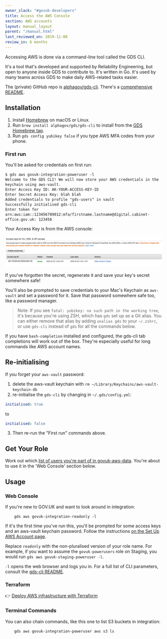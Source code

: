 ```yaml
---
owner_slack: "#govuk-developers"
title: Access the AWS Console
section: AWS accounts
layout: manual_layout
parent: "/manual.html"
last_reviewed_on: 2019-11-08
review_in: 6 months
---
```


Accessing AWS is done via a command-line tool called the GDS CLI.

It's a tool that's developed and supported by Reliability Engineering, but open to anyone inside GDS to contribute to. It's written in Go. It's used by many teams across GDS to make daily AWS-related tasks easier.

The (private) GitHub repo is [alphagov/gds-cli](https://github.com/alphagov/gds-cli). There's a [comprehensive README](https://github.com/alphagov/gds-cli#readme).

## Installation

1. Install [Homebrew](https://brew.sh) on macOS or Linux.
1. Run `brew install alphagov/gds/gds-cli` to install from the [GDS Homebrew tap](https://github.com/alphagov/homebrew-gds).
1. Run `gds config yubikey false` if you type AWS MFA codes from your phone.

### First run

You'll be asked for credentials on first run:

```shell
$ gds aws govuk-integration-poweruser -l
Welcome to the GDS CLI! We will now store your AWS credentials in the keychain using aws-vault.
Enter Access Key ID: AK-YOUR-ACCESS-KEY-ID
Enter Secret Access Key: blah blah
Added credentials to profile "gds-users" in vault
Successfully initialised gds-cli
Enter token for arn:aws:iam::123456789012:mfa/firstname.lastname@digital.cabinet-office.gov.uk: 123456
```

Your Access Key is from the AWS console:

![AWS Access Key](images/aws/access-key.png)

If you've forgotten the secret, regenerate it and save your key's secret somewhere safe!

You'll also be prompted to save credentials to your Mac's Keychain as `aws-vault` and set a password for it. Save that password somewhere safe too, like a password manager.

> Note:  If you see `fatal: yubikey: no such path in the working tree`, it's because you're using ZSH, which has `gds` set up as a Git alias. You can either remove that alias by adding `unalias gds` to your `~/.zshrc`, or use `gds-cli` instead of `gds` for all the commands below.

If you have `bash-completion` installed and configured, the gds-cli tab completions will work out of the box. They're especially useful for long commands like AWS account names.

## Re-initialising

If you forget your `aws-vault` password:
1. delete the aws-vault keychain with `rm ~/Library/Keychains/aws-vault-keychain-db`
2. re-initialise the `gds-cli` by changing in `~/.gds/config.yml`:
  ```yaml
  initialised: true
  ```
  to
  ```yaml
  initialised: false
  ```
3. Then re-run the "First run" commands above.


## Get Your Role

Work out which [list of users you're part of in govuk-aws-data][govuk-aws-data-users-group].
You're about to use it in the 'Web Console' section below.

## Usage

### Web Console

If you're new to GOV.UK and want to look around in integration:

        gds aws govuk-integration-readonly -l

If it's the first time you've run this, you'll be prompted for some
access keys and an aws-vault keychain password. Follow the
instructions [on the Set Up AWS Account page](/manual/set-up-aws-account.html).

Replace `readonly` with the non-pluralised version of your role name. For example,
if you want to assume the `govuk-powerusers` role on Staging, you would run
`gds aws govuk-staging-poweruser -l`.

`-l` opens the web browser and logs you in. For a full list of CLI parameters,
consult the [gds-cli README](https://github.com/alphagov/gds-cli).


### Terraform

👉 [Deploy AWS infrastructure with Terraform](/manual/deploying-terraform.html)

### Terminal Commands

You can also chain commands, like this one to list S3 buckets in integration:

        gds aws govuk-integration-poweruser aws s3 ls

[govuk-aws-data-users-group]: /manual/set-up-aws-account.html#4-get-the-appropriate-access

